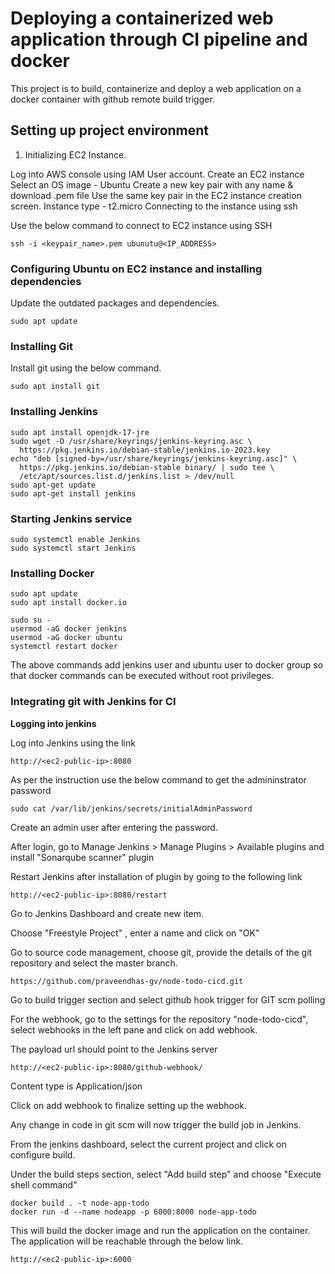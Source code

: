 # **Deploying a containerized web application through CI pipeline and docker**

This project is to build, containerize and deploy a web application on a docker container with github remote build trigger. 

## **Setting up project environment** 

1. Initializing EC2 Instance. 


Log into AWS console using IAM User account. 
Create an EC2 instance
Select an OS image - Ubuntu
Create a new key pair with any name & download .pem file
Use the same key pair in the EC2 instance creation screen. 
Instance type - t2.micro
Connecting to the instance using ssh

Use the below command to connect to EC2 instance using SSH

```
ssh -i <keypair_name>.pem ubunutu@<IP_ADDRESS>
```

### **Configuring Ubuntu on EC2 instance and installing dependencies**

Update the outdated packages and dependencies. 

```
sudo apt update
```

### **Installing Git**

Install git using the below command. 

```
sudo apt install git
```

### **Installing Jenkins**

```
sudo apt install openjdk-17-jre
sudo wget -O /usr/share/keyrings/jenkins-keyring.asc \
  https://pkg.jenkins.io/debian-stable/jenkins.io-2023.key
echo "deb [signed-by=/usr/share/keyrings/jenkins-keyring.asc]" \
  https://pkg.jenkins.io/debian-stable binary/ | sudo tee \
  /etc/apt/sources.list.d/jenkins.list > /dev/null
sudo apt-get update
sudo apt-get install jenkins
```

### **Starting Jenkins service**

```
sudo systemctl enable Jenkins
sudo systemctl start Jenkins
```

### **Installing Docker**


```
sudo apt update
sudo apt install docker.io
```

```
sudo su - 
usermod -aG docker jenkins
usermod -aG docker ubuntu
systemctl restart docker
```
The above commands add jenkins user and ubuntu user to docker group so that docker commands can be executed without root privileges.

### **Integrating git with Jenkins for CI**

**Logging into jenkins**

Log into Jenkins using the link
```
http://<ec2-public-ip>:8080
```
As per the instruction use the below command to get the admininstrator password

```
sudo cat /var/lib/jenkins/secrets/initialAdminPassword
```

Create an admin user after entering the password. 

After login, go to Manage Jenkins > Manage Plugins > Available plugins and install "Sonarqube scanner" plugin

Restart Jenkins after installation of plugin by going to the following link
```
http://<ec2-public-ip>:8080/restart
```
Go to Jenkins Dashboard and create new item. 

Choose "Freestyle Project" , enter a name and click on "OK"

Go to source code management, choose git, provide the details of the git repository and select the master branch. 
```
https://github.com/praveendhas-gv/node-todo-cicd.git
```
Go to build trigger section and select github hook trigger for GIT scm polling

For the webhook, go to the settings for the repository "node-todo-cicd", select webhooks in the left pane and click on add webhook. 

The payload url should point to the Jenkins server
```
http://<ec2-public-ip>:8080/github-webhook/
```
Content type is Application/json

Click on add webhook to finalize setting up the webhook. 

Any change in code in git scm will now trigger the build job in Jenkins. 

From the jenkins dashboard, select the current project and click on configure build. 

Under the build steps section, select "Add build step" and choose "Execute shell command"

```
docker build . -t node-app-todo
docker run -d --name nodeapp -p 6000:8000 node-app-todo
```

This will build the docker image and run the application on the container. The application will be reachable through the below link.
```
http://<ec2-public-ip>:6000
```

